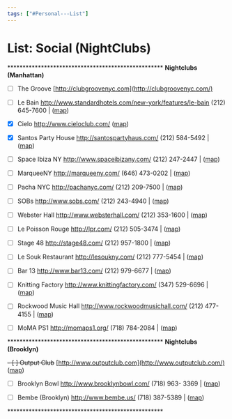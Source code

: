 ```yaml
---
tags: ["#Personal---List"]
---
```

# List: Social (NightClubs)

\*\*\*\*\*\*\*\*\*\*\*\*\*\*\*\*\*\*\*\*\*\*\*\*\*\*\*\*\*\*\*\*\*\*\*\*\*\*\*\*\*\*\*\*\*\*\*\*\*\*\*
**Nightclubs (Manhattan)**

- [ ] The Groove
[http://clubgroovenyc.com](http://clubgroovenyc.com/)

- [ ] Le Bain
<http://www.standardhotels.com/new-york/features/le-bain>
(212) 645-7600 | ([map](https://www.google.com/maps/place/848%2BWashington%2BSt%2C%2BNew%2BYork%2C%2BNY%2B10014/%4040.740854%2C-74.0123297%2C16z/data%3D%214m2%213m1%211s0x89c259c06847b45d:0x7d54a1753bca969b%3Fhl%3Den))

- [x] Cielo
<http://www.cieloclub.com/>
([map](https://www.google.com/maps/place/18%2BLittle%2BW%2B12th%2BSt%2C%2BNew%2BYork%2C%2BNY%2B10014/%4040.7397382%2C-74.0092105%2C17z/data%3D%213m1%214b1%214m2%213m1%211s0x89c259c00c370925:0xf85e24cb6209e32d%3Fhl%3Den))

- [x] Santos Party House
<http://santospartyhaus.com/>
(212) 584-5492 | ([map](https://www.google.com/maps/place/96%2BLafayette%2BSt%2C%2BNew%2BYork%2C%2BNY%2B10013/%4040.7177072%2C-74.0037203%2C17z/data%3D%213m1%214b1%214m2%213m1%211s0x89c25a20a50390ff:0x910977dec7235d27%3Fhl%3Den))

- [ ] Space Ibiza NY
<http://www.spaceibizany.com/>
(212) 247-2447 | ([map](https://www.google.com/maps/place/Space%2BIbiza%2BNew%2BYork/%4040.766805%2C-73.9984037%2C17z/data%3D%213m1%214b1%214m2%213m1%211s0x89c2584ff54d06f3:0xbcb247da8c9ededc%3Fhl%3Den))

- [ ] MarqueeNY
<http://marqueeny.com/>
(646) 473-0202 | ([map](https://www.google.com/maps/place/289%2B10th%2BAve%2C%2BNew%2BYork%2C%2BNY%2B10001/%4040.7500963%2C-74.0050193%2C17z/data%3D%213m1%214b1%214m2%213m1%211s0x89c259b71b34989d:0x2eab817dee820ebe%3Fhl%3Den))

- [ ] Pacha NYC
<http://pachanyc.com/>
(212) 209-7500 | ([map](https://www.google.com/maps/place/618%2BW%2B46th%2BSt%2C%2BNew%2BYork%2C%2BNY%2B10036/%4040.7636971%2C-74.0019261%2C16z/data%3D%214m2%213m1%211s0x89c2584e5908c16d:0xc28b3b15d0ebaeed%3Fhl%3Den))

- [ ] SOBs
<http://www.sobs.com/>
(212) 243-4940 | ([map](https://www.google.com/maps/place/204%2BVarick%2BSt%2C%2BNew%2BYork%2C%2BNY%2B10014/%4040.7284492%2C-74.0138788%2C15z/data%3D%214m2%213m1%211s0x89c2598d5fca3bc5:0x5613dcb06d020001%3Fhl%3Den))

- [ ] Webster Hall
<http://www.websterhall.com/>
(212) 353-1600 | ([map](https://www.google.com/maps/place/125%2BE%2B11th%2BSt%2C%2BNew%2BYork%2C%2BNY%2B10003/%4040.7317694%2C-73.9934838%2C16z/data%3D%214m2%213m1%211s0x89c25999524388ff:0x860d4eeaead4f808%3Fhl%3Den))

- [ ] Le Poisson Rouge
<http://lpr.com/>
(212) 505-3474 | ([map](https://www.google.com/maps/place/158%2BBleecker%2BSt%2C%2BNew%2BYork%2C%2BNY%2B10012/%4040.7284793%2C-74.0044297%2C16z/data%3D%214m2%213m1%211s0x89c25991f0638f95:0xf336eee554424d0b%3Fhl%3Den))

- [ ] Stage 48
<http://stage48.com/>
(212) 957-1800 | ([map](https://www.google.com/maps/place/605%2BW%2B48th%2BSt%2C%2BNew%2BYork%2C%2BNY%2B10036/%4040.76508%2C-73.9981747%2C17z/data%3D%213m1%214b1%214m2%213m1%211s0x89c2584fc6451b83:0x2d6e5a9bbe1afece%3Fhl%3Den))

- [ ] Le Souk Restaurant
<http://lesoukny.com/>
(212) 777-5454 | ([map](https://www.google.com/maps/place/510%2BLaGuardia%2BPl%2C%2BNew%2BYork%2C%2BNY%2B10012/%4040.7279355%2C-74.0015502%2C17z/data%3D%213m1%214b1%214m2%213m1%211s0x89c25991e100f1f1:0x837a85d59afb3fd0%3Fhl%3Den))

- [ ] Bar 13
<http://www.bar13.com/>
(212) 979-6677 | ([map](https://www.google.com/maps/place/35%2BE%2B13th%2BSt%2C%2BNew%2BYork%2C%2BNY%2B10003/%4040.7345849%2C-73.9942072%2C17z/data%3D%213m1%214b1%214m2%213m1%211s0x89c2599856f91499:0x825f32790f3c4ffe%3Fhl%3Den))

- [ ] Knitting Factory
<http://www.knittingfactory.com/>
(347) 529-6696 | ([map](https://www.google.com/maps/place/361%2BMetropolitan%2BAve%2C%2BBrooklyn%2C%2BNY%2B11211/%4040.7143137%2C-73.9601963%2C16z/data%3D%214m2%213m1%211s0x89c2595efd5ad3cb:0xec42edf013b09585))

- [ ] Rockwood Music Hall
<http://www.rockwoodmusichall.com/>
(212) 477-4155 | ([map](https://www.google.com/maps/place/196%2BAllen%2BSt%2C%2BNew%2BYork%2C%2BNY%2B10002/%4040.7223056%2C-73.9929741%2C16z/data%3D%214m2%213m1%211s0x89c25983f47a9911:0xb3235ee89ee55f37))

- [ ] MoMA PS1
<http://momaps1.org/>
(718) 784-2084 | ([map](https://www.google.com/maps/place/22-25%2BJackson%2BAve%2C%2BLong%2BIsland%2BCity%2C%2BNY%2B11101/%4040.7455364%2C-73.956097%2C15z/data%3D%214m2%213m1%211s0x89c25928aed13581:0x3d7c6f47ee87c6c5))

\*\*\*\*\*\*\*\*\*\*\*\*\*\*\*\*\*\*\*\*\*\*\*\*\*\*\*\*\*\*\*\*\*\*\*\*\*\*\*\*\*\*\*\*\*\*\*\*\*\*\*
**Nightclubs (Brooklyn)**

~~- [ ] Output Club~~
[http://www.outputclub.com](http://www.outputclub.com/)
([map](https://www.google.com/maps/place/74%2BWythe%2BAve%2C%2BBrooklyn%2C%2BNY%2B11249/%4040.7222958%2C-73.9665849%2C15z/data%3D%214m2%213m1%211s0x89c25942c995b6f5:0x67b8c6a8948ba034))

- [ ] Brooklyn Bowl
<http://www.brooklynbowl.com/>
(718) 963- 3369 | ([map](https://www.google.com/maps/place/61%2BWythe%2BAve%2C%2BBrooklyn%2C%2BNY%2B11249/%4040.7218813%2C-73.9595833%2C17z/data%3D%213m1%214b1%214m2%213m1%211s0x89c25942cd74d405:0x4b65067c6bdad276%3Fhl%3Den))

- [ ] Bembe (Brooklyn)
<http://www.bembe.us/>
(718) 387-5389 | ([map](https://www.google.com/maps/place/81%2BS%2B6th%2BSt%2C%2BBrooklyn%2C%2BNY%2B11249/%4040.711092%2C-73.9694744%2C16z/data%3D%214m2%213m1%211s0x89c25bdf2da13477:0x6f52d5165740f8bb%3Fhl%3Den))

\*\*\*\*\*\*\*\*\*\*\*\*\*\*\*\*\*\*\*\*\*\*\*\*\*\*\*\*\*\*\*\*\*\*\*\*\*\*\*\*\*\*\*\*\*\*\*\*\*\*\*
